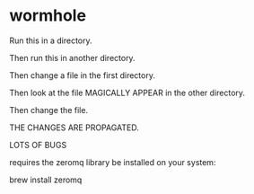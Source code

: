 # wormhole

Run this in a directory.

Then run this in another directory.

Then change a file in the first directory.

Then look at the file MAGICALLY APPEAR in the other directory.

Then change the file.

THE CHANGES ARE PROPAGATED.

LOTS OF BUGS

requires the zeromq library be installed on your system:

  brew install zeromq
